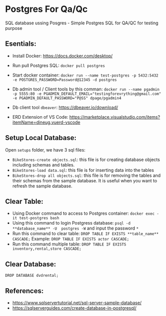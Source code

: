# Postgres For Qa/Qc

SQL database ussing Posgres - Simple Postgres  SQL for QA/QC for testing purpose

## Esentials:

- Install Docker: https://docs.docker.com/desktop/
- Run pull Postgres SQL: `docker pull postgres`
- Start docker container: `docker run --name test-postgres -p 5432:5432 -e POSTGRES_PASSWORD=Password@12345 -d postgres`
- Db admin tool / Client tools by this comman:  `docker run --name pgadmin -p 5555:80 -e PGADMIN_DEFAULT_EMAIL="testingforevrything@gmail.com" -e PGADMIN_DEFAULT_PASSWORD="P@SS" dpage/pgadmin4`
- Db client tool `dbeaver`: https://dbeaver.io/download/

- ERD Extension of VS Code: https://marketplace.visualstudio.com/items?itemName=dineug.vuerd-vscode

## Setup Local Database:
Open `setups` folder, we have 3 sql files:

- `BikeStores-create objects.sql`: this file is for creating database objects including schemas and tables.
- `BikeStores-load data.sql`: this file is for inserting data into the tables
- `BikeStores-drop all objects.sql`: this file is for removing the tables and their schemas from the sample database. It is useful when you want to refresh the sample database.

## Clear Table:
- Using Docker command to access to Postgres container: `docker exec -it test-postgres bash`
- Using this command to login Postgress database: `psql -d **database_name** -U  postgres -W` and input the password `*`
- Run this command to clear table: `DROP TABLE IF EXISTS **table_name** CASCADE;`
Example: `DROP TABLE IF EXISTS actor CASCADE;`
- Run this command multiple table: `DROP TABLE IF EXISTS inventory,rental,store CASCADE;`

## Clear Database:

`DROP DATABASE dvdrental;`

## References:
- https://www.sqlservertutorial.net/sql-server-sample-database/
- https://sqlserverguides.com/create-database-in-postgresql/